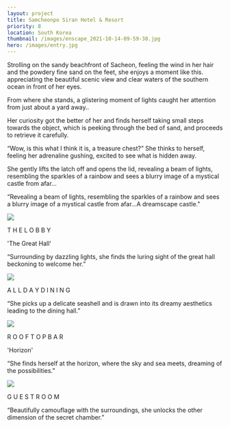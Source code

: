 ```yaml
---
layout: project
title: Samcheonpo Siran Hotel & Resort
priority: 8
location: South Korea
thumbnail: /images/enscape_2021-10-14-09-59-38.jpg
hero: /images/entry.jpg
---
```


Strolling on the sandy beachfront of Sacheon, feeling the wind in her hair and the powdery fine sand on the feet, she enjoys a moment like this. appreciating the beautiful scenic view and clear waters of the southern ocean in front of her eyes.

From where she stands, a glistering moment of lights caught her attention from just about a yard away..

Her curiosity got the better of her and finds herself taking small steps towards the object, which is peeking through the bed of sand, and proceeds to retrieve it carefully.

“Wow, is this what I think it is, a treasure chest?” She thinks to herself, feeling her adrenaline gushing, excited to see what is hidden away.

She gently lifts the latch off and opens the lid, revealing a beam of lights, resembling the sparkles of a rainbow and sees a blurry image of a mystical castle from afar...

“Revealing a beam of lights, resembling the sparkles of a rainbow and sees a blurry image of a mystical castle from afar...A dreamscape castle."

![](/images/enscape_2021-10-14-09-59-38.jpg)

T H E L O B B Y

'The Great Hall'

“Surrounding by dazzling lights, she finds the luring sight of the great hall beckoning to welcome her.”

![](/images/add.jpg)

A L L D A Y D I N I N G

“She picks up a delicate seashell and is drawn into its dreamy aesthetics leading to the dining hall.”

![](/images/rooftop.jpg)

R O O F T O P B A R

'Horizon'

“She finds herself at the horizon, where the sky and sea meets, dreaming of the possibilities.”

![](/images/2021.10.20_king-guestroom.jpg)

G U E S T R O O M

“Beautifully camouflage with the surroundings, she unlocks the other dimension of the secret chamber.”
